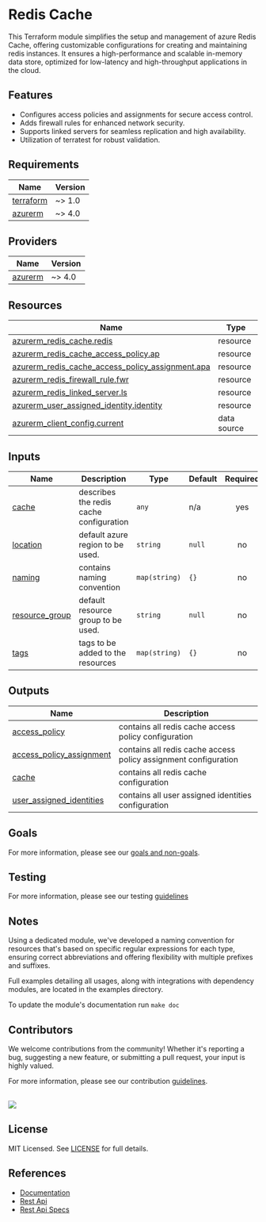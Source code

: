 # Redis Cache

This Terraform module simplifies the setup and management of azure Redis Cache, offering customizable configurations for creating and maintaining redis instances. It ensures a high-performance and scalable in-memory data store, optimized for low-latency and high-throughput applications in the cloud.

## Features

- Configures access policies and assignments for secure access control.
- Adds firewall rules for enhanced network security.
- Supports linked servers for seamless replication and high availability.
- Utilization of terratest for robust validation.

<!-- BEGIN_TF_DOCS -->
## Requirements

| Name | Version |
|------|---------|
| <a name="requirement_terraform"></a> [terraform](#requirement\_terraform) | ~> 1.0 |
| <a name="requirement_azurerm"></a> [azurerm](#requirement\_azurerm) | ~> 4.0 |

## Providers

| Name | Version |
|------|---------|
| <a name="provider_azurerm"></a> [azurerm](#provider\_azurerm) | ~> 4.0 |

## Resources

| Name | Type |
|------|------|
| [azurerm_redis_cache.redis](https://registry.terraform.io/providers/hashicorp/azurerm/latest/docs/resources/redis_cache) | resource |
| [azurerm_redis_cache_access_policy.ap](https://registry.terraform.io/providers/hashicorp/azurerm/latest/docs/resources/redis_cache_access_policy) | resource |
| [azurerm_redis_cache_access_policy_assignment.apa](https://registry.terraform.io/providers/hashicorp/azurerm/latest/docs/resources/redis_cache_access_policy_assignment) | resource |
| [azurerm_redis_firewall_rule.fwr](https://registry.terraform.io/providers/hashicorp/azurerm/latest/docs/resources/redis_firewall_rule) | resource |
| [azurerm_redis_linked_server.ls](https://registry.terraform.io/providers/hashicorp/azurerm/latest/docs/resources/redis_linked_server) | resource |
| [azurerm_user_assigned_identity.identity](https://registry.terraform.io/providers/hashicorp/azurerm/latest/docs/resources/user_assigned_identity) | resource |
| [azurerm_client_config.current](https://registry.terraform.io/providers/hashicorp/azurerm/latest/docs/data-sources/client_config) | data source |

## Inputs

| Name | Description | Type | Default | Required |
|------|-------------|------|---------|:--------:|
| <a name="input_cache"></a> [cache](#input\_cache) | describes the redis cache configuration | `any` | n/a | yes |
| <a name="input_location"></a> [location](#input\_location) | default azure region to be used. | `string` | `null` | no |
| <a name="input_naming"></a> [naming](#input\_naming) | contains naming convention | `map(string)` | `{}` | no |
| <a name="input_resource_group"></a> [resource\_group](#input\_resource\_group) | default resource group to be used. | `string` | `null` | no |
| <a name="input_tags"></a> [tags](#input\_tags) | tags to be added to the resources | `map(string)` | `{}` | no |

## Outputs

| Name | Description |
|------|-------------|
| <a name="output_access_policy"></a> [access\_policy](#output\_access\_policy) | contains all redis cache access policy configuration |
| <a name="output_access_policy_assignment"></a> [access\_policy\_assignment](#output\_access\_policy\_assignment) | contains all redis cache access policy assignment configuration |
| <a name="output_cache"></a> [cache](#output\_cache) | contains all redis cache configuration |
| <a name="output_user_assigned_identities"></a> [user\_assigned\_identities](#output\_user\_assigned\_identities) | contains all user assigned identities configuration |
<!-- END_TF_DOCS -->

## Goals

For more information, please see our [goals and non-goals](./GOALS.md).

## Testing

For more information, please see our testing [guidelines](./TESTING.md)

## Notes

Using a dedicated module, we've developed a naming convention for resources that's based on specific regular expressions for each type, ensuring correct abbreviations and offering flexibility with multiple prefixes and suffixes.

Full examples detailing all usages, along with integrations with dependency modules, are located in the examples directory.

To update the module's documentation run `make doc`

## Contributors

We welcome contributions from the community! Whether it's reporting a bug, suggesting a new feature, or submitting a pull request, your input is highly valued.

For more information, please see our contribution [guidelines](./CONTRIBUTING.md). <br><br>

<a href="https://github.com/cloudnationhq/terraform-azure-sa/graphs/contributors">
  <img src="https://contrib.rocks/image?repo=cloudnationhq/terraform-azure-sa" />
</a>

## License

MIT Licensed. See [LICENSE](./LICENSE) for full details.

## References

- [Documentation](https://learn.microsoft.com/en-us/azure/azure-cache-for-redis/cache-overview)
- [Rest Api](https://learn.microsoft.com/en-us/rest/api/redis)
- [Rest Api Specs](https://github.com/Azure/azure-rest-api-specs/tree/main/specification/redis)
